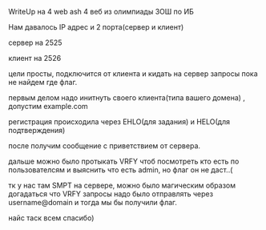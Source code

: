 WriteUp на 4 web
ash
4 веб из олимпиады ЗОШ по ИБ 



Нам давалось IP адрес и 2 порта(сервер и клиент)

сервер на 2525

клиент на 2526 



цели просты, подключится от клиента и кидать на сервер запросы пока не найдем где флаг. 



первым делом надо инитнуть своего клиента(типа вашего домена) , допустим example.com 

регистрация происходила через EHLO(для задания) и HELO(для подтверждения)

после получим сообщение с приветствием от сервера.


дальше можно было протыкать VRFY чтоб посмотреть кто есть по пользователсям и выяснить что есть admin, но флаг он не даст..( 

тк у нас там SMPT на сервере, можно было магическим образом догадаться что VRFY запросы надо было отправлять через username@domain и тогда мы бы получили флаг. 

найс таск всем спасибо) 